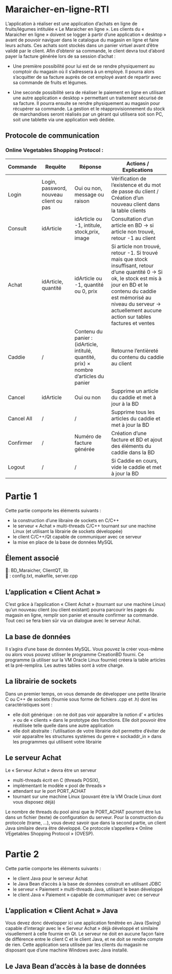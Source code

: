 # Maraicher-en-ligne-RTI

L’application à réaliser est une application 
d’achats en ligne de fruits/légumes intitulée 
« Le Maraicher en ligne ». 
Les clients du « Maraicher en ligne » doivent 
se logger à partir d’une application « desktop »
avant de pouvoir naviguer dans le catalogue du 
magasin en ligne et faire leurs achats. Ces 
achats sont stockés dans un panier virtuel
avant d’être validé par le client. 
Afin d’obtenir sa commande, le client devra 
tout d’abord payer la facture générée lors de sa 
session d’achat :

* Une première possibilité pour lui est de se rendre physiquement au comptoir du magasin où il s’adressera à un employé. Il pourra alors s’acquitter de sa facture auprès de cet employé avant de repartir avec sa commande de fruits et légumes. 

* Une seconde possibilité sera de réaliser le paiement en ligne en utilisant une autre application « desktop » permettant un traitement sécurisé de sa facture. Il pourra ensuite se rendre physiquement au magasin pour récupérer sa commande. La gestion et le réapprovisionnement du stock de marchandises seront réalisés par un gérant qui utilisera soit son PC, soit une tablette via une application web dédiée.

## Protocole de communication

### Online Vegetables Shopping Protocol : 
| Commande    | Requête                                | Réponse                                                                                 | Actions / Explications                                                                                                                                                                                                                                      |
|-------------|----------------------------------------|-----------------------------------------------------------------------------------------|-------------------------------------------------------------------------------------------------------------------------------------------------------------------------------------------------------------------------------------------------------------|
| Login       | Login, password, nouveau client ou pas | Oui ou non, message ou raison                                                           | Vérification de l’existence et du mot de passe du client / Création d’un nouveau client dans la table clients                                                                                                                                               |
| Consult     | idArticle                              | idArticle ou -1, intitule, stock,prix, image                                            | Consultation d’un article en BD → si article non trouvé, retour -1 au client                                                                                                                                                                                |
| Achat       | idArticle, quantité                    | idArticle ou -1, quantité ou 0, prix                                                    | Si article non trouvé, retour -1. Si trouvé mais que stock insuffisant, retour d’une quantité 0 → Si ok, le stock est mis à jour en BD et le contenu du caddie est mémorisé au niveau du serveur → actuellement aucune action sur tables factures et ventes |
| Caddie      | /                                      | Contenu du panier : (idArticle, intitulé, quantité, prix) × nombre d’articles du panier | Retourne l’entièreté du contenu du caddie au client                                                                                                                                                                                                         |
| Cancel      | idArticle                              | Oui ou non                                                                              | Supprime un article du caddie et met à jour à la BD                                                                                                                                                                                                         |
| Cancel All  | /                                      | /                                                                                       | Supprime tous les articles du caddie et met à jour la BD                                                                                                                                                                                                    |
| Confirmer   | /                                      | Numéro de facture générée                                                               | Création d’une facture et BD et ajout des éléments du caddie dans la BD                                                                                                                                                                                     |
| Logout      | /                                      | /                                                                                       | Si Caddie en cours, vide le caddie et met à jour la BD                                                                                                                                                                                                      |


# Partie 1
Cette partie comporte les éléments suivants :
* la construction d’une libraire de sockets en C/C++
* le serveur « Achat » multi-threads C/C++ tournant sur une machine Linux (et utilisant 
la librairie de sockets développée)
* le client C/C++/Qt capable de communiquer avec ce serveur
*  la mise en place de la base de données MySQL

## Élement associé
:file_folder:: BD_Maraicher, ClientQT, lib
<br>
:page_facing_up: : config.txt, makefile, server.cpp

## L’application « Client Achat »

C’est grâce à l’application « Client Achat » (tournant sur une machine Linux) qu’un nouveau
client (ou client existant) pourra parcourir les pages du magasin en ligne, remplir son panier et 
ensuite confirmer sa commande. Tout ceci se fera bien sûr via un dialogue avec le serveur 
Achat.

## La base de données

Il s’agira d’une base de données MySQL. Vous pouvez la créer vous-même ou alors vous 
pouvez utiliser le programme CreationBD fourni. Ce programme (à utiliser sur la VM Oracle 
Linux fournie) créera la table articles et la pré-remplira. Les autres tables sont à votre charge.

## La librairie de sockets

Dans un premier temps, on vous demande de développer une petite librairie C ou C++ de 
sockets (fournie sous forme de fichiers .cpp et .h) dont les caractéristiques sont : 

* elle doit générique : on ne doit pas voir apparaître la notion d’ « articles » ou de 
« clients » dans le prototype des fonctions. Elle doit pouvoir être réutilisée telle quelle 
dans une autre application
* elle doit abstraite : l’utilisation de votre librairie doit permettre d’éviter de voir 
apparaître les structures systèmes du genre « sockaddr_in » dans les programmes qui 
utilisent votre librairie

## Le serveur Achat
Le « Serveur Achat » devra être un serveur 
* multi-threads écrit en C (threads POSIX),
* implémentant le modèle « pool de threads »
* attendant sur le port PORT_ACHAT
* tournant sur une machine Linux (pouvant être la VM Oracle Linux dont vous 
disposez déjà)

Le nombre de threads du pool ainsi que le PORT_ACHAT pourront être lus dans un fichier 
(texte) de configuration du serveur.
Pour la construction du protocole (trame, …), vous devez savoir que dans la second partie, un 
client Java similaire devra être développé. Ce protocole s’appellera « Online VEgetables 
Shopping Protocol » (OVESP).

# Partie 2 
Cette partie comporte les éléments suivants : 
* le client Java pour le serveur Achat 
* le Java Bean d’accès à la base de données construit en utilisant JDBC 
* le serveur « Paiement » multi-threads Java, utilisant le bean développé 
* le client Java « Paiement » capable de communiquer avec ce serveur

## L’application « Client Achat » Java
Vous devez donc développer ici une application fenêtrée en Java (Swing) capable d’interagir 
avec le « Serveur Achat » déjà développé et similaire visuellement à celle fournie en Qt. Le 
serveur ne doit en aucune façon faire de différence entre le client C et le client Java, et ne doit 
se rendre compte de rien. Cette application sera utilisée par les clients du magasin ne 
disposant que d’une machine Windows avec Java installé.

## Le Java Bean d’accès à la base de données
